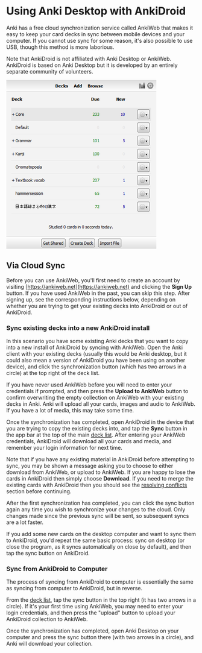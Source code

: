 # Using Anki Desktop with AnkiDroid

<!-- toc -->

Anki has a free cloud synchronization service called AnkiWeb that makes it easy to keep your card decks in sync between mobile devices and your computer. If you cannot use sync for some reason, it's also possible to use USB, though this method is more laborious.

Note that AnkiDroid is not affiliated with Anki Desktop or AnkiWeb. AnkiDroid is based on Anki Desktop but it is developed by an entirely separate community of volunteers.

![AnkiDesktop.png](img/AnkiDesktop.png)

## Via Cloud Sync

Before you can use AnkiWeb, you'll first need to create an account by visiting [https://ankiweb.net](https://ankiweb.net) and clicking the **Sign Up** button. If you have used AnkiWeb in the past, you can skip this step. After signing up, see the corresponding instructions below, depending on whether you are trying to get your existing decks into AnkiDroid or out of AnkiDroid.

### Sync existing decks into a new AnkiDroid install

In this scenario you have some existing Anki decks that you want to copy into a new install of AnkiDroid by syncing with AnkiWeb. Open the Anki client with your existing decks (usually this would be Anki desktop, but it could also mean a version of AnkiDroid you have been using on another device), and click the synchronization button (which has two arrows in a circle) at the top right of the deck list.

If you have never used AnkiWeb before you will need to enter your credentials if prompted, and then press the **Upload to AnkiWeb** button to confirm overwriting the empty collection on AnkiWeb with your existing decks in Anki. Anki will upload all your cards, images and audio to AnkiWeb. If you have a lot of media, this may take some time.

Once the synchronization has completed, open AnkiDroid in the device that you are trying to copy the existing decks into, and tap the **Sync** button in the app bar at the top of the main [deck list](deck-picker.md).
After entering your AnkiWeb credentials, AnkiDroid will download all your cards and media, and remember your login information for next time.

Note that if you have any existing material in AnkiDroid before attempting to sync, you may be shown a message asking you to choose to either download from AnkiWeb, or upload to AnkiWeb. If you are happy to lose the cards in AnkiDroid then simply choose **Download**. If you need to merge the existing cards with AnkiDroid then you should see the [resolving conflicts](ankiweb-conflicts.md#dealing-with-merge-conflicts-on-ankiweb) section before continuing.

After the first synchronization has completed, you can click the sync button again any time you wish to synchronize your changes to the cloud. Only changes made since the previous sync will be sent, so subsequent syncs are a lot faster.

If you add some new cards on the desktop computer and want to sync them to AnkiDroid, you'd repeat the same basic process: sync on desktop (or close the program, as it syncs automatically on close by default), and then tap the sync button on AnkiDroid.

### Sync from AnkiDroid to Computer

The process of syncing from AnkiDroid to computer is essentially the same as syncing from computer to AnkiDroid, but in reverse.

From the [deck list](deck-picker.md), tap the sync button in the top right (it has two arrows in a circle). If it's your first time using AnkiWeb, you may need to enter your login credentials, and then press the "upload" button to upload your AnkiDroid collection to AnkiWeb.

Once the synchronization has completed, open Anki Desktop on your computer and press the sync button there (with two arrows in a circle), and Anki will download your collection.
